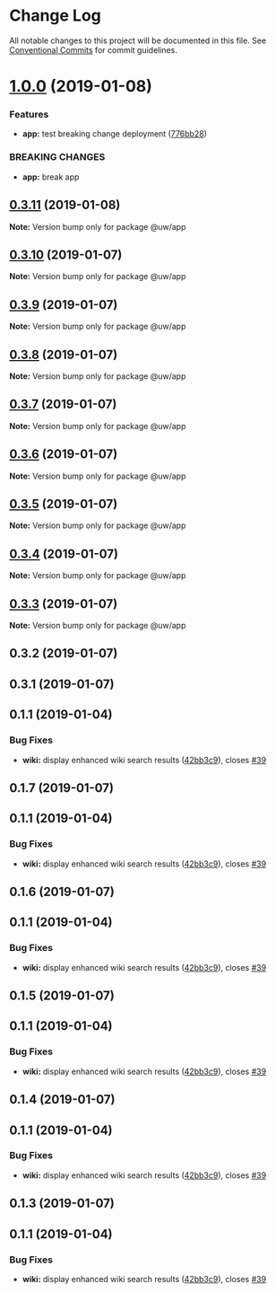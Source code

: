 # Change Log

All notable changes to this project will be documented in this file.
See [Conventional Commits](https://conventionalcommits.org) for commit guidelines.

# [1.0.0](https://github.com/srobinson/unicode-wiki/compare/@uw/app@0.3.11...@uw/app@1.0.0) (2019-01-08)


### Features

* **app:** test breaking change deployment ([776bb28](https://github.com/srobinson/unicode-wiki/commit/776bb28))


### BREAKING CHANGES

* **app:** break app





## [0.3.11](https://github.com/srobinson/unicode-wiki/compare/@uw/app@0.3.10...@uw/app@0.3.11) (2019-01-08)

**Note:** Version bump only for package @uw/app





## [0.3.10](https://github.com/srobinson/unicode-wiki/compare/@uw/app@0.3.9...@uw/app@0.3.10) (2019-01-07)

**Note:** Version bump only for package @uw/app





## [0.3.9](https://github.com/srobinson/unicode-wiki/compare/@uw/app@0.3.8...@uw/app@0.3.9) (2019-01-07)

**Note:** Version bump only for package @uw/app





## [0.3.8](https://github.com/srobinson/unicode-wiki/compare/@uw/app@0.3.7...@uw/app@0.3.8) (2019-01-07)

**Note:** Version bump only for package @uw/app





## [0.3.7](https://github.com/srobinson/unicode-wiki/compare/@uw/app@0.3.6...@uw/app@0.3.7) (2019-01-07)

**Note:** Version bump only for package @uw/app





## [0.3.6](https://github.com/srobinson/unicode-wiki/compare/@uw/app@0.3.5...@uw/app@0.3.6) (2019-01-07)

**Note:** Version bump only for package @uw/app





## [0.3.5](https://github.com/srobinson/unicode-wiki/compare/@uw/app@0.3.4...@uw/app@0.3.5) (2019-01-07)

**Note:** Version bump only for package @uw/app





## [0.3.4](https://github.com/srobinson/unicode-wiki/compare/@uw/app@0.3.3...@uw/app@0.3.4) (2019-01-07)

**Note:** Version bump only for package @uw/app





## [0.3.3](https://github.com/srobinson/unicode-wiki/compare/@uw/app@0.3.2...@uw/app@0.3.3) (2019-01-07)

**Note:** Version bump only for package @uw/app





## 0.3.2 (2019-01-07)



## 0.3.1 (2019-01-07)



## 0.1.1 (2019-01-04)


### Bug Fixes

* **wiki:** display enhanced wiki search results ([42bb3c9](https://github.com/srobinson/unicode-wiki/commit/42bb3c9)), closes [#39](https://github.com/srobinson/unicode-wiki/issues/39)





## 0.1.7 (2019-01-07)



## 0.1.1 (2019-01-04)


### Bug Fixes

* **wiki:** display enhanced wiki search results ([42bb3c9](https://github.com/srobinson/unicode-wiki/commit/42bb3c9)), closes [#39](https://github.com/srobinson/unicode-wiki/issues/39)





## 0.1.6 (2019-01-07)



## 0.1.1 (2019-01-04)


### Bug Fixes

* **wiki:** display enhanced wiki search results ([42bb3c9](https://github.com/srobinson/unicode-wiki/commit/42bb3c9)), closes [#39](https://github.com/srobinson/unicode-wiki/issues/39)





## 0.1.5 (2019-01-07)



## 0.1.1 (2019-01-04)


### Bug Fixes

* **wiki:** display enhanced wiki search results ([42bb3c9](https://github.com/srobinson/unicode-wiki/commit/42bb3c9)), closes [#39](https://github.com/srobinson/unicode-wiki/issues/39)





## 0.1.4 (2019-01-07)



## 0.1.1 (2019-01-04)


### Bug Fixes

* **wiki:** display enhanced wiki search results ([42bb3c9](https://github.com/srobinson/unicode-wiki/commit/42bb3c9)), closes [#39](https://github.com/srobinson/unicode-wiki/issues/39)





## 0.1.3 (2019-01-07)



## 0.1.1 (2019-01-04)


### Bug Fixes

* **wiki:** display enhanced wiki search results ([42bb3c9](https://github.com/srobinson/unicode-wiki/commit/42bb3c9)), closes [#39](https://github.com/srobinson/unicode-wiki/issues/39)
